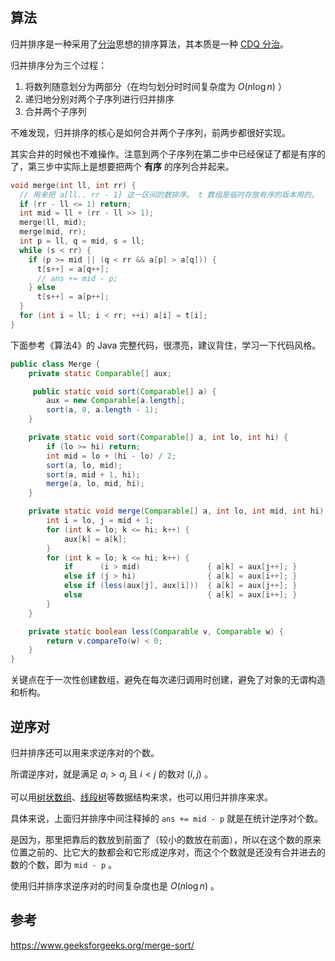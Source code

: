 ## 算法

归并排序是一种采用了[分治](/basic/divide-and-conquer)思想的排序算法，其本质是一种 [CDQ 分治](/misc/cdq-divide)。

归并排序分为三个过程：

1. 将数列随意划分为两部分（在均匀划分时时间复杂度为 $O\left(n\log{n}\right)$ ）
2. 递归地分别对两个子序列进行归并排序
3. 合并两个子序列

不难发现，归并排序的核心是如何合并两个子序列，前两步都很好实现。

其实合并的时候也不难操作。注意到两个子序列在第二步中已经保证了都是有序的了，第三步中实际上是想要把两个 **有序** 的序列合并起来。

```cpp
void merge(int ll, int rr) {
  // 用来把 a[ll.. rr - 1] 这一区间的数排序。 t 数组是临时存放有序的版本用的。
  if (rr - ll <= 1) return;
  int mid = ll + (rr - ll >> 1);
  merge(ll, mid);
  merge(mid, rr);
  int p = ll, q = mid, s = ll;
  while (s < rr) {
    if (p >= mid || (q < rr && a[p] > a[q])) {
      t[s++] = a[q++];
      // ans += mid - p;
    } else
      t[s++] = a[p++];
  }
  for (int i = ll; i < rr; ++i) a[i] = t[i];
}
```

下面参考《算法4》的 Java 完整代码，很漂亮，建议背住，学习一下代码风格。

```java
public class Merge {
    private static Comparable[] aux;

     public static void sort(Comparable[] a) {
        aux = new Comparable[a.length];
        sort(a, 0, a.length - 1);
    }

    private static void sort(Comparable[] a, int lo, int hi) {
        if (lo >= hi) return;
        int mid = lo + (hi - lo) / 2;
        sort(a, lo, mid);
        sort(a, mid + 1, hi);
        merge(a, lo, mid, hi);
    }

    private static void merge(Comparable[] a, int lo, int mid, int hi) {
        int i = lo, j = mid + 1;
        for (int k = lo; k <= hi; k++) {
            aux[k] = a[k];
        }
        for (int k = lo; k <= hi; k++) {
            if      (i > mid)               { a[k] = aux[j++]; }
            else if (j > hi)                { a[k] = aux[i++]; }
            else if (less(aux[j], aux[i]))  { a[k] = aux[j++]; }
            else                            { a[k] = aux[i++]; }
        }
    }

    private static boolean less(Comparable v, Comparable w) {
        return v.compareTo(w) < 0;
    }
}
```

关键点在于一次性创建数组，避免在每次递归调用时创建，避免了对象的无谓构造和析构。



## 逆序对

归并排序还可以用来求逆序对的个数。

所谓逆序对，就是满足 $a_{i} > a_{j}$ 且 $i < j$ 的数对 $(i, j)$ 。

可以用[树状数组](/ds/bit)、[线段树](/ds/segment/)等数据结构来求，也可以用归并排序来求。

具体来说，上面归并排序中间注释掉的 `ans += mid - p` 就是在统计逆序对个数。

是因为，那里把靠后的数放到前面了（较小的数放在前面），所以在这个数的原来位置之前的、比它大的数都会和它形成逆序对，而这个个数就是还没有合并进去的数的个数，即为 `mid - p` 。

使用归并排序求逆序对的时间复杂度也是 $O(n \log n)​$ 。

## 参考

<https://www.geeksforgeeks.org/merge-sort/>
